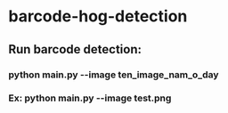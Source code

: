 # barcode-hog-detection
## Run barcode detection:
### python main.py --image ten_image_nam_o_day
### Ex: python main.py --image test.png
